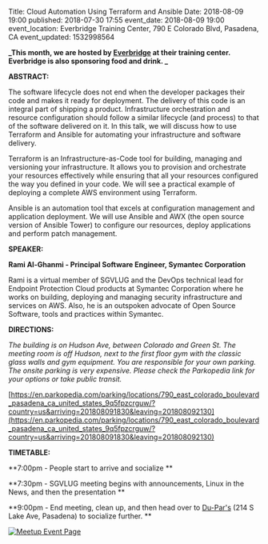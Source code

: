 Title: Cloud Automation Using Terraform and Ansible
Date: 2018-08-09 19:00
published: 2018-07-30 17:55
event_date: 2018-08-09 19:00
event_location: Everbridge Training Center, 790 E Colorado Blvd, Pasadena, CA
event_updated: 1532998564

**_This month, we are hosted by [Everbridge](https://www.everbridge.com/) at their training center. Everbridge is also sponsoring food and drink. _**

**ABSTRACT:**
  
The software lifecycle does not end when the developer packages their code
and makes it ready for deployment. The delivery of this code is an integral
part of shipping a product. Infrastructure orchestration and resource
configuration should follow a similar lifecycle (and process) to that of
the software delivered on it. In this talk, we will discuss how to use
Terraform and Ansible for automating your infrastructure and software
delivery.

Terraform is an Infrastructure-as-Code tool for building, managing and
versioning your infrastructure. It allows you to provision and orchestrate
your resources effectively while ensuring that all your resources
configured the way you defined in your code. We will see a practical
example of deploying a complete AWS environment using Terraform.

Ansible is an automation tool that excels at configuration management and
application deployment. We will use Ansible and AWX (the open source
version of Ansible Tower) to configure our resources, deploy
applications and perform patch management.


**SPEAKER:**

**Rami Al-Ghanmi - Principal Software Engineer, Symantec Corporation**

Rami is a virtual member of SGVLUG and the DevOps technical lead for
Endpoint Protection Cloud products at Symantec Corporation where he works
on building, deploying and managing security infrastructure and services on
AWS. Also, he is an outspoken advocate of Open Source Software, tools and
practices within Symantec.
  
**DIRECTIONS:**

_The building is on Hudson Ave, between Colorado and Green St. The meeting
room is off Hudson, next to the first floor gym with the classic glass walls
and gym equipment. You are responsible for your own parking. The onsite
parking is very expensive. Please check the Parkopedia link for your options
or take public transit._

[https://en.parkopedia.com/parking/locations/790_east_colorado_boulevard_pasadena_ca_united_states_9q5fpzcrguw/?country=us&arriving=201808091830&leaving=201808092130](https://en.parkopedia.com/parking/locations/790_east_colorado_boulevard_pasadena_ca_united_states_9q5fpzcrguw/?country=us&arriving=201808091830&leaving=201808092130)  
  


**TIMETABLE:**

**7:00pm - People start to arrive and socialize **

**7:30pm - SGVLUG meeting begins with announcements, Linux in the News, and then the presentation **

**9:00pm - End meeting, clean up, and then head over to [Du-Par's](https://www.yelp.com/biz/du-pars-restaurant-and-bakery-los-angeles) (214 S Lake Ave, Pasadena) to socialize further. **


[ ![Meetup Event Page]({filename}/images/meetup_logo_45.png)](https://www.meetup.com/SGVTech/events/zvpphlyxlbmb/)
